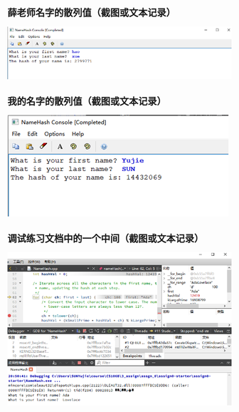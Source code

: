 ## 薛老师名字的散列值（截图或文本记录）
![image](https://github.com/Syj-0525/Assignment-of-CS106B/blob/main/assign0/static/HW1.png)
## 我的名字的散列值（截图或文本记录）
![image](https://github.com/Syj-0525/Assignment-of-CS106B/blob/main/assign0/static/HW2.png)

## 调试练习文档中的一个中间（截图或文本记录）
![image](https://github.com/Syj-0525/Assignment-of-CS106B/blob/main/assign0/static/HW3.png)
